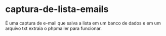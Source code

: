 # captura-de-lista-emails
É uma captura de e-mail que salva a lista em um banco de dados e em um arquivo txt extraia o phpmailer para funcionar.
